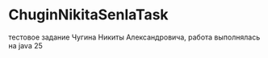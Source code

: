 # ChuginNikitaSenlaTask
тестовое задание Чугина Никиты Александровича, работа выполнялась на java 25
